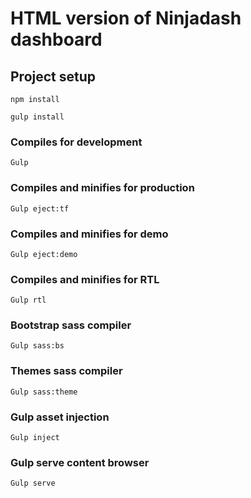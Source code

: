 # HTML version of Ninjadash dashboard
## Project setup
```
npm install
```
```
gulp install
```

### Compiles for development
```
Gulp
```

### Compiles and minifies for production
```
Gulp eject:tf
```

### Compiles and minifies for demo
```
Gulp eject:demo
```

### Compiles and minifies for RTL
```
Gulp rtl
```
### Bootstrap sass compiler
```
Gulp sass:bs
```

### Themes sass compiler
```
Gulp sass:theme
```

### Gulp asset injection
```
Gulp inject
```

### Gulp serve content browser
```
Gulp serve
```
